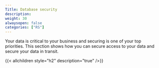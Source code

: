 ```yaml
---
Title: Database security
description:
weight: 30
alwaysopen: false
categories: ["RS"]
---
```

Your data is critical to your business and securing is one of your top priorities. This section shows how you can secure access to your data and secure your data in transit.

{{< allchildren style="h2" description="true" />}}
